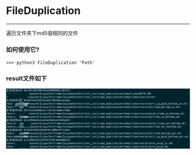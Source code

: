 # FileDuplication
---
遍历文件夹下md5值相同的文件

### 如何使用它?

```shell
>>> python3 FileDuplication 'Path'
```
### result文件如下
![result](https://github.com/EchoWang1024/Document_check/blob/master/demo.jpeg)









